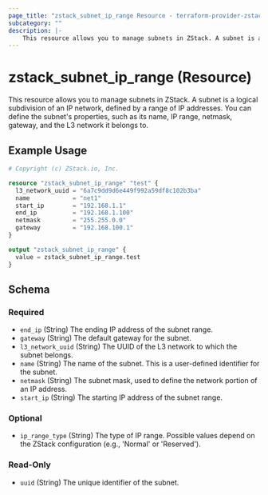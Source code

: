 ```yaml
---
page_title: "zstack_subnet_ip_range Resource - terraform-provider-zstack"
subcategory: ""
description: |-
    This resource allows you to manage subnets in ZStack. A subnet is a logical subdivision of an IP network, defined by a range of IP addresses. You can define the subnet's properties, such as its name, IP range, netmask, gateway, and the L3 network it belongs to.
---
```


# zstack_subnet_ip_range (Resource)

This resource allows you to manage subnets in ZStack. A subnet is a logical subdivision of an IP network, defined by a range of IP addresses. You can define the subnet's properties, such as its name, IP range, netmask, gateway, and the L3 network it belongs to.

## Example Usage

```terraform
# Copyright (c) ZStack.io, Inc.

resource "zstack_subnet_ip_range" "test" {
  l3_network_uuid = "6a7c9dd9d6e449f992a59df8c102b3ba"
  name            = "net1"
  start_ip        = "192.168.1.1"
  end_ip          = "192.168.1.100"
  netmask         = "255.255.0.0"
  gateway         = "192.168.100.1"
}

output "zstack_subnet_ip_range" {
  value = zstack_subnet_ip_range.test
}
```

<!-- schema generated by tfplugindocs -->
## Schema

### Required

- `end_ip` (String) The ending IP address of the subnet range.
- `gateway` (String) The default gateway for the subnet.
- `l3_network_uuid` (String) The UUID of the L3 network to which the subnet belongs.
- `name` (String) The name of the subnet. This is a user-defined identifier for the subnet.
- `netmask` (String) The subnet mask, used to define the network portion of an IP address.
- `start_ip` (String) The starting IP address of the subnet range.

### Optional

- `ip_range_type` (String) The type of IP range. Possible values depend on the ZStack configuration (e.g., 'Normal' or 'Reserved').

### Read-Only

- `uuid` (String) The unique identifier of the subnet.


